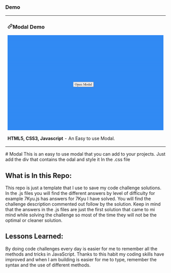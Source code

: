 
### Demo
<article>
      <div>
  <div>
<table>
  <tbody><tr>
    <td width="100%" valign="top">
      <h3><a id="user-content-portfolio" class="anchor" aria-hidden="true" href="#portfolio"><svg class="octicon octicon-link" viewBox="0 0 16 16" version="1.1" width="16" height="16" aria-hidden="true"><path fill-rule="evenodd" d="M7.775 3.275a.75.75 0 001.06 1.06l1.25-1.25a2 2 0 112.83 2.83l-2.5 2.5a2 2 0 01-2.83 0 .75.75 0 00-1.06 1.06 3.5 3.5 0 004.95 0l2.5-2.5a3.5 3.5 0 00-4.95-4.95l-1.25 1.25zm-4.69 9.64a2 2 0 010-2.83l2.5-2.5a2 2 0 012.83 0 .75.75 0 001.06-1.06 3.5 3.5 0 00-4.95 0l-2.5 2.5a3.5 3.5 0 004.95 4.95l1.25-1.25a.75.75 0 00-1.06-1.06l-1.25 1.25a2 2 0 01-2.83 0z"></path></svg></a>Modal Demo</h3>
            <img src="/image/modal.gif" width="100%" alt="Portfolio" style="max-width:100%;">
        <p><strong>HTML5, CSS3, Javascript</strong> - An Easy to use Modal.</p>
    </td>
  </tr>
</tbody></table>
</article>
# Modal
This is an easy to use modal that you can add to your projects. Just add the div that contains the odal and style it In the .css file


## What is In this Repo:

This repo is just a template that I use to save my code challenge solutions. In the .js files you will find the different answers by level of difficulty for example 7Kyu.js has answers for 7Kyu I have solved. You will find the challenge description commented out follow by the solution. Keep in mind that the answers in the .js files are just the first solution that came to mi mind while solving the challenge so most of the time they will not be the optimal or cleaner solution.

## Lessons Learned:

By doing code challenges every day is easier for me to remember all the methods and tricks in JavaScript. Thanks to this habit my coding skills have improved and when I am building is easier for me to type, remember the syntax and the use of different methods. 


